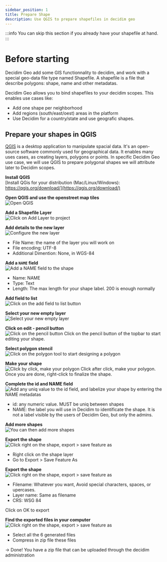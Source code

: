 ```yaml
---
sidebar_position: 1
title: Prepare Shape
description: Use QGIS to prepare shapefiles in decidim geo 
---
```


:::info
You can skip this section if you already have your shapefile at hand. 
:::

# Before starting
Decidim Geo add some GIS functionnality to decidim, and work with a special geo-data file type named Shapefile. 
A shapefile is a file that describe polygons: shape, name and other metadatas. 

Decidim Geo allows you to bind shapefiles to your decidim scopes. This enables use cases like: 

- Add one shape per neighborhood
- Add regions (south/east/oest) areas in the platform
- Use Decidim for a country/state and use geografic shapes.

## Prepare your shapes in QGIS
[QGIS](https://qgis.org/) is a desktop application to manipulate spacial data. It's an open-source software commonly used for geographical data. 
It enables many uses cases, as creating layers, polygons or points. In specific Decidim Geo use case, we will use QGIS to prepare polygonal shapes we will attribute later to Decidim scopes. 

**Install QGIS**<br />
[Install QGis for your distribution (Mac/Linux/Windows): https://qgis.org/download/](https://qgis.org/download/)

**Open QGIS and use the openstreet map tiles**<br />
![Open QGIS](./prepare-shapefiles/prepare-shapefile-00.png)


**Add a Shapefile Layer**<br />
![Click on Add Layer to project](./prepare-shapefiles/prepare-shapefile-07.png)

**Add details to the new layer**<br />
![Configure the new layer](./prepare-shapefiles/prepare-shapefile-08.png)
- File Name: the name of the layer you will work on
- File encoding: UTF-8
- Additional Dimention: None, in WGS-84

**Add a `NAME` field**<br />
![Add a NAME field to the shape](./prepare-shapefiles/prepare-shapefile-09.png)
- Name: NAME
- Type: Text
- Length: The max length for your shape label. 200 is enough normally

**Add field to list**<br />
![Click on the add field to list button](./prepare-shapefiles/prepare-shapefile-10.png)

**Select your new empty layer**<br />
![Select your new empty layer](./prepare-shapefiles/prepare-shapefile-11.png)

**Click on edit - pencil button**<br />
![Click on the pencil button](./prepare-shapefiles/prepare-shapefile-13.png)
Click on the pencil button of the topbar to start editing your shape. 

**Select polygon stencil**<br />
![Click on the polygon tool to start designing a polygon](./prepare-shapefiles/prepare-shapefile-14.png)

**Make your shape**<br />
![Click by click, make your polygon](./prepare-shapefiles/prepare-shapefile-16.png)
Click after click, make your polygon. Once you are done, right-click to finalize the shape. 

**Complete the id and NAME field**<br />
![Add any uniq value to the id field, and labelize your shape by entering the NAME metadatas](./prepare-shapefiles/prepare-shapefile-17.png)
- id: any numeric value. MUST be uniq between shapes
- NAME: the label you will use in Decidim to identificate the shape. It is not a label visible by the users of Decidim Geo, but only the admins.

**Add more shapes**<br />
![You can then add more shapes](./prepare-shapefiles/prepare-shapefile-18.png)

**Export the shape**<br />
![Click right on the shape, export > save feature as](./prepare-shapefiles/prepare-shapefile-21.png)

- Right click on the shape layer
- Go to Export > Save Feature As

**Export the shape**<br />
![Click right on the shape, export > save feature as](./prepare-shapefiles/prepare-shapefile-22.png)

- Filename: Whatever you want, Avoid special characters, spaces, or upercases.
- Layer name: Same as filename
- CRS: WSG 84

Click on OK to export

**Find the exported files in your computer**<br />
![Click right on the shape, export > save feature as](./prepare-shapefiles/prepare-shapefile-24.png)

- Select all the 6 generated files
- Compress in zip file these files


-> Done! You have a zip file that can be uploaded through the decidim administration



